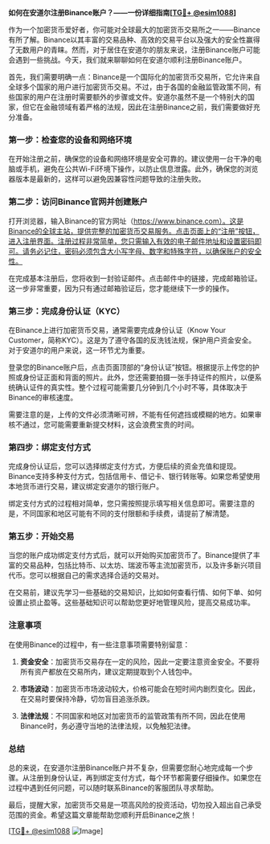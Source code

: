 **如何在安道尔注册Binance账户？——一份详细指南[[TG💪+ @esim1088](https://t.me/s/esim1088)]**

作为一个加密货币爱好者，你可能对全球最大的加密货币交易所之一——Binance有所了解。Binance以其丰富的交易品种、高效的交易平台以及强大的安全性赢得了无数用户的青睐。然而，对于居住在安道尔的朋友来说，注册Binance账户可能会遇到一些挑战。今天，我们就来聊聊如何在安道尔顺利注册Binance账户。

首先，我们需要明确一点：Binance是一个国际化的加密货币交易所，它允许来自全球多个国家的用户进行加密货币交易。不过，由于各国的金融监管政策不同，有些国家的用户在注册时需要额外的步骤或文件。安道尔虽然不是一个特别大的国家，但它在金融领域有着严格的法规，因此在注册Binance之前，我们需要做好充分准备。

### 第一步：检查您的设备和网络环境

在开始注册之前，确保您的设备和网络环境是安全可靠的。建议使用一台干净的电脑或手机，避免在公共Wi-Fi环境下操作，以防止信息泄露。此外，确保您的浏览器版本是最新的，这样可以避免因兼容性问题导致的注册失败。

### 第二步：访问Binance官网并创建账户

打开浏览器，输入Binance的官方网址（https://www.binance.com）。这是Binance的全球主站，提供完整的加密货币交易服务。点击页面上的“注册”按钮，进入注册界面。注册过程非常简单，您只需输入有效的电子邮件地址和设置密码即可。请务必记住，密码必须包含大小写字母、数字和特殊字符，以确保账户的安全性。

在完成基本注册后，您将收到一封验证邮件。点击邮件中的链接，完成邮箱验证。这一步非常重要，因为只有通过邮箱验证后，您才能继续下一步的操作。

### 第三步：完成身份认证（KYC）

在Binance上进行加密货币交易，通常需要完成身份认证（Know Your Customer，简称KYC）。这是为了遵守各国的反洗钱法规，保护用户资金安全。对于安道尔的用户来说，这一环节尤为重要。

登录您的Binance账户后，点击页面顶部的“身份认证”按钮。根据提示上传您的护照或身份证正面和背面的照片。此外，您还需要拍摄一张手持证件的照片，以便系统确认证件的真实性。整个过程可能需要几分钟到几个小时不等，具体取决于Binance的审核速度。

需要注意的是，上传的文件必须清晰可辨，不能有任何遮挡或模糊的地方。如果审核不通过，您可能需要重新提交材料，这会浪费宝贵的时间。

### 第四步：绑定支付方式

完成身份认证后，您可以选择绑定支付方式，方便后续的资金充值和提现。Binance支持多种支付方式，包括信用卡、借记卡、银行转账等。如果您希望使用本地货币进行交易，建议绑定安道尔的银行账户。

绑定支付方式的过程相对简单，您只需按照提示填写相关信息即可。需要注意的是，不同国家和地区可能有不同的支付限额和手续费，请提前了解清楚。

### 第五步：开始交易

当您的账户成功绑定支付方式后，就可以开始购买加密货币了。Binance提供了丰富的交易品种，包括比特币、以太坊、瑞波币等主流加密货币，以及许多新兴项目代币。您可以根据自己的需求选择合适的交易对。

在交易前，建议先学习一些基础的交易知识，比如如何查看行情、如何下单、如何设置止损止盈等。这些基础知识可以帮助您更好地管理风险，提高交易成功率。

### 注意事项

在使用Binance的过程中，有一些注意事项需要特别留意：

1. **资金安全**：加密货币交易存在一定的风险，因此一定要注意资金安全。不要将所有资产都放在交易所内，建议定期提取到个人钱包中。
   
2. **市场波动**：加密货币市场波动较大，价格可能会在短时间内剧烈变化。因此，在交易时要保持冷静，切勿盲目追涨杀跌。

3. **法律法规**：不同国家和地区对加密货币的监管政策有所不同，因此在使用Binance时，务必遵守当地的法律法规，以免触犯法律。

### 总结

总的来说，在安道尔注册Binance账户并不复杂，但需要您耐心地完成每一个步骤。从注册到身份认证，再到绑定支付方式，每个环节都需要仔细操作。如果您在过程中遇到任何问题，可以随时联系Binance的客服团队寻求帮助。

最后，提醒大家，加密货币交易是一项高风险的投资活动，切勿投入超出自己承受范围的资金。希望这篇文章能帮助您顺利开启Binance之旅！

[[TG💪+ @esim1088](https://t.me/s/esim1088) ![Image](https://i.postimg.cc/4NQfJmqS/Snipaste-2025-05-13-00-14-12.png)]